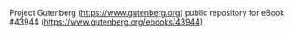 Project Gutenberg (https://www.gutenberg.org) public repository for eBook #43944 (https://www.gutenberg.org/ebooks/43944)
